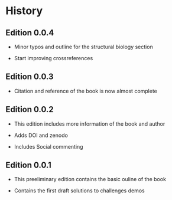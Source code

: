# History

## Edition 0.0.4

- Minor typos and outline for the structural biology section

- Start improving crossreferences

## Edition 0.0.3

- Citation and reference of the book is now almost complete

## Edition 0.0.2

- This edition includes more information of the book and author

- Adds DOI and zenodo

- Includes Social commenting

## Edition 0.0.1

- This preeliminary edition contains the basic ouline of the book

- Contains the first draft solutions to challenges demos
